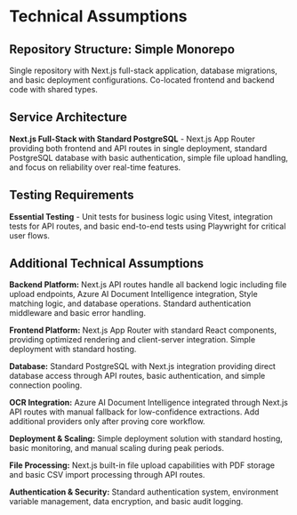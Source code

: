# Technical Assumptions

## Repository Structure: Simple Monorepo
Single repository with Next.js full-stack application, database migrations, and basic deployment configurations. Co-located frontend and backend code with shared types.

## Service Architecture
**Next.js Full-Stack with Standard PostgreSQL** - Next.js App Router providing both frontend and API routes in single deployment, standard PostgreSQL database with basic authentication, simple file upload handling, and focus on reliability over real-time features.

## Testing Requirements
**Essential Testing** - Unit tests for business logic using Vitest, integration tests for API routes, and basic end-to-end tests using Playwright for critical user flows.

## Additional Technical Assumptions

**Backend Platform:** Next.js API routes handle all backend logic including file upload endpoints, Azure AI Document Intelligence integration, Style matching logic, and database operations. Standard authentication middleware and basic error handling.

**Frontend Platform:** Next.js App Router with standard React components, providing optimized rendering and client-server integration. Simple deployment with standard hosting.

**Database:** Standard PostgreSQL with Next.js integration providing direct database access through API routes, basic authentication, and simple connection pooling.

**OCR Integration:** Azure AI Document Intelligence integrated through Next.js API routes with manual fallback for low-confidence extractions. Add additional providers only after proving core workflow.

**Deployment & Scaling:** Simple deployment solution with standard hosting, basic monitoring, and manual scaling during peak periods.

**File Processing:** Next.js built-in file upload capabilities with PDF storage and basic CSV import processing through API routes.

**Authentication & Security:** Standard authentication system, environment variable management, data encryption, and basic audit logging.
